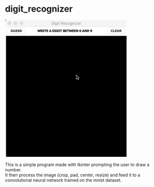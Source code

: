 # digit_recognizer  

<img src="screenshots/digitrecognizerfinal.gif" width="400" height="450">

This is a simple program made with tkinter prompting the user to draw a number.  
It then process the image (crop, pad, center, resize) and feed it to a convolutional neural network trained on the mnist dataset.
